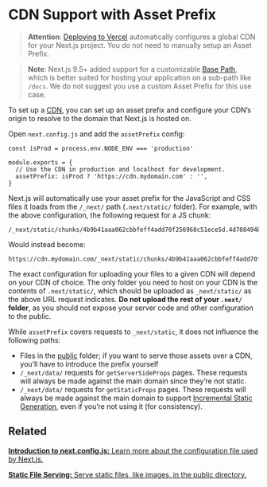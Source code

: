 CDN Support with Asset Prefix
=============================

> **Attention**: [Deploying to Vercel](/docs/deployment.md) automatically configures a global CDN for your Next.js project. You do not need to manually setup an Asset Prefix.

> **Note**: Next.js 9.5+ added support for a customizable [Base Path](/docs/api-reference/next.config.js/basepath.md), which is better suited for hosting your application on a sub-path like `/docs`. We do not suggest you use a custom Asset Prefix for this use case.

To set up a [CDN](https://en.wikipedia.org/wiki/Content_delivery_network), you can set up an asset prefix and configure your CDN’s origin to resolve to the domain that Next.js is hosted on.

Open `next.config.js` and add the `assetPrefix` config:

    const isProd = process.env.NODE_ENV === 'production'

    module.exports = {
      // Use the CDN in production and localhost for development.
      assetPrefix: isProd ? 'https://cdn.mydomain.com' : '',
    }

Next.js will automatically use your asset prefix for the JavaScript and CSS files it loads from the `/_next/` path (`.next/static/` folder). For example, with the above configuration, the following request for a JS chunk:

    /_next/static/chunks/4b9b41aaa062cbbfeff4add70f256968c51ece5d.4d708494b3aed70c04f0.js

Would instead become:

    https://cdn.mydomain.com/_next/static/chunks/4b9b41aaa062cbbfeff4add70f256968c51ece5d.4d708494b3aed70c04f0.js

The exact configuration for uploading your files to a given CDN will depend on your CDN of choice. The only folder you need to host on your CDN is the contents of `.next/static/`, which should be uploaded as `_next/static/` as the above URL request indicates. **Do not upload the rest of your `.next/` folder**, as you should not expose your server code and other configuration to the public.

While `assetPrefix` covers requests to `_next/static`, it does not influence the following paths:

-   Files in the [public](/docs/basic-features/static-file-serving.md) folder; if you want to serve those assets over a CDN, you’ll have to introduce the prefix yourself
-   `/_next/data/` requests for `getServerSideProps` pages. These requests will always be made against the main domain since they’re not static.
-   `/_next/data/` requests for `getStaticProps` pages. These requests will always be made against the main domain to support [Incremental Static Generation](/docs/basic-features/data-fetching.md#incremental-static-regeneration), even if you’re not using it (for consistency).

Related
-------

[**Introduction to next.config.js:** <span class="small">Learn more about the configuration file used by Next.js.</span>](/docs/api-reference/next.config.js/introduction.md)

[**Static File Serving:** <span class="small">Serve static files, like images, in the public directory.</span>](/docs/basic-features/static-file-serving.md)
